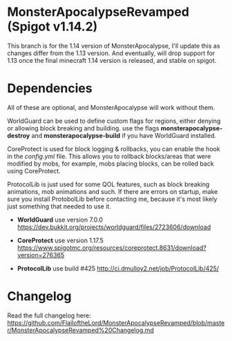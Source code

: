 # MonsterApocalypseRevamped (Spigot v1.14.2)

This branch is for the 1.14 version of MonsterApocalypse, I'll update this as changes differ from the 1.13 version.
And eventually, will drop support for 1.13 once the final minecraft 1.14 version is released, and stable on spigot.

# Dependencies
  All of these are optional, and MonsterApocalypse will work without them.
    
   WorldGuard can be used to define custom flags for regions, either denying or allowing block breaking and building.
  use the flags **monsterapocalypse-destroy** and **monsterapocalypse-build** if you have WorldGuard installed.
    
   CoreProtect is used for block logging & rollbacks, you can enable the hook in the *config.yml* file.  This allows you to rollback    blocks/areas that were modified by mobs, for example, mobs placing blocks, can be rolled back using CoreProtect.
  
   ProtocolLib is just used for some QOL features, such as block breaking animations, mob animations and such.
   If there are errors on startup, make sure you install ProtobolLib before contacting me, because it's most likely just something that needed to use it.
  
  
  - **WorldGuard**  use version 7.0.0  https://dev.bukkit.org/projects/worldguard/files/2723606/download
  
  - **CoreProtect**  use version 1.17.5  https://www.spigotmc.org/resources/coreprotect.8631/download?version=276365
  
  - **ProtocolLib**  use build #425  http://ci.dmulloy2.net/job/ProtocolLib/425/
  

# Changelog
Read the full changelog here: https://github.com/FlailoftheLord/MonsterApocalypseRevamped/blob/master/MonsterApocalypseRevamped%20Changelog.md
